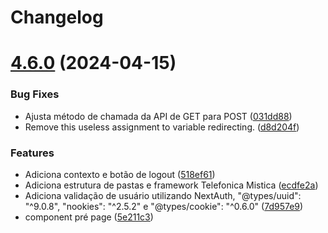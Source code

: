 # Changelog

# [4.6.0](https://github.com/Project-Impacta/frontEnd-site/compare/v4.5.0...v4.6.0) (2024-04-15)

### Bug Fixes

- Ajusta método de chamada da API de GET para POST ([031dd88](https://github.com/Project-Impacta/frontEnd-site/commit/031dd88e4a132c0ed87bd7b8921c15ecd1112e39))
- Remove this useless assignment to variable redirecting. ([d8d204f](https://github.com/Project-Impacta/frontEnd-site/commit/d8d204f413b7d4962f1a77fd41944e1641b02aff))

### Features

- Adiciona contexto e botão de logout ([518ef61](https://github.com/Project-Impacta/frontEnd-site/commit/518ef61ede180ad6801d7c7c7a11c576e106d1cb))
- Adiciona estrutura de pastas e framework Telefonica Mistica ([ecdfe2a](https://github.com/Project-Impacta/frontEnd-site/commit/ecdfe2a693caaa5cb5ad3ece9291a882522143d1))
- Adiciona validação de usuário utilizando NextAuth, "@types/uuid": "^9.0.8", "nookies": "^2.5.2" e "@types/cookie": "^0.6.0" ([7d957e9](https://github.com/Project-Impacta/frontEnd-site/commit/7d957e9fc3c901df8e7701b4be4858c546e9db90))
- component pré page ([5e211c3](https://github.com/Project-Impacta/frontEnd-site/commit/5e211c3896c7aa60125af293ac366dc5c23162ca))

